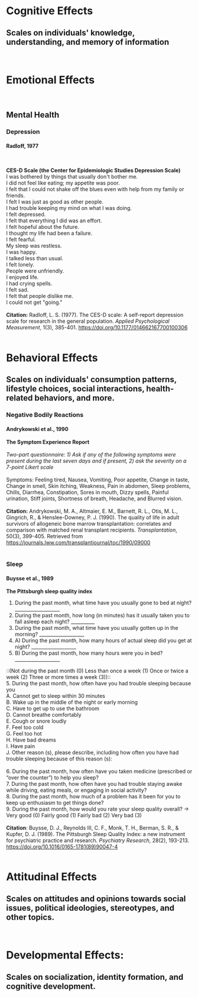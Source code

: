 # Cognitive Effects <br />
## Scales on individuals' knowledge, understanding, and memory of information <br />
<br />

# Emotional Effects
<br />

## Mental Health

### Depression 
#### Radloff, 1977<br /> 
<br />

**CES-D Scale (the Center for Epidemiologic Studies Depression Scale)** <br />
I was bothered by things that usually don't bother me.<br />
I did not feel like eating; my appetite was poor.<br />
I felt that I could not shake off the blues even with help from my family or friends.<br />
I felt I was just as good as other people.<br />
I had trouble keeping my mind on what I was doing.<br />
I felt depressed.<br />
I felt that everything I did was an effort.<br />
I felt hopeful about the future.<br />
I thought my life had been a failure.<br />
I felt fearful.<br />
My sleep was restless.<br />
I was happy.<br />
I talked less than usual.<br />
I felt lonely.<br />
People were unfriendly.<br />
I enjoyed life.<br />
I had crying spells.<br />
I felt sad.<br />
I felt that people dislike me.<br />
I could not get "going."<br />
<br />
**Citation:** Radloff, L. S. (1977). The CES-D scale: A self-report depression scale for research in the general population. _Applied Psychological Measurement_, 1(3), 385-401. https://doi.org/10.1177/014662167700100306<br />
<br />

# Behavioral Effects <br />
## Scales on individuals' consumption patterns, lifestyle choices, social interactions, health-related behaviors, and more. <br />

### Negative Bodily Reactions <br />

#### Andrykowski et al., 1990 <br />
**The Symptom Experience Report** <br />
<br /> 
*Two-part questionnaire: 1) Ask if any of the following symptoms were present during the last seven days and if present, 2) ask the severity on a 7-point Likert scale* <br />
<br />
Symptoms: Feeling tired, Nausea, Vomiting, Poor appetite, Change in taste, Change in smell, Skin itching, Weakness, Pain in abdomen, Sleep problems, Chills, Diarrhea, Constipation, Sores in mouth, Dizzy spells, Painful urination, Stiff joints, Shortness of breath, Headache, and Blurred vision.<br />
<br />
**Citation:** Andrykowski, M. A., Altmaier, E. M., Barnett, R. L., Otis, M. L., Gingrich, R., & Henslee-Downey, P. J. (1990). The quality of life in adult survivors of allogeneic bone marrow transplantation: correlates and comparison with matched renal transplant recipients. _Transplantation_, 50(3), 399-405. Retrieved from https://journals.lww.com/transplantjournal/toc/1990/09000 <br />
<br />

### Sleep <br />

#### Buysse et al., 1989 <br />
**The Pittsburgh sleep quality index** <br />
1. During the past month, what time have you usually gone to bed at night? ___________________  <br />
2. During the past month, how long (in minutes) has it usually taken you to fall asleep each night? __________  <br />
3. During the past month, what time have you usually gotten up in the morning? ___________________  <br />
4. A) During the past month, how many hours of actual sleep did you get at night? ___________________  <br />
4. B) During the past month, how many hours were you in bed? ___________________  <br />

::(Not during the past month (0) Less than once a week (1) Once or twice a week (2) Three or more times a week (3)):: <br />
5. During the past month, how often have you had trouble sleeping because you  <br />
A. Cannot get to sleep within 30 minutes <br />
B. Wake up in the middle of the night or early morning <br />
C. Have to get up to use the bathroom <br />
D. Cannot breathe comfortably <br />
E. Cough or snore loudly <br />
F. Feel too cold <br />
G. Feel too hot <br />
H. Have bad dreams <br />
I. Have pain <br />
J. Other reason (s), please describe, including how often you have had trouble sleeping because of this reason (s): <br />
<br />
6. During the past month, how often have you taken medicine (prescribed or “over the counter”) to help you sleep? <br />
7. During the past month, how often have you had trouble staying awake while driving, eating meals, or engaging in social activity? <br />
8. During the past month, how much of a problem has it been for you to keep up enthusiasm to get things done? <br />
9. During the past month, how would you rate your sleep quality overall? → Very good (0) Fairly good (1) Fairly bad (2) Very bad (3)<br />
<br />
**Citation**: Buysse, D. J., Reynolds III, C. F., Monk, T. H., Berman, S. R., & Kupfer, D. J. (1989). The Pittsburgh Sleep Quality Index: a new instrument for psychiatric practice and research. _Psychiatry Research_, 28(2), 193-213. https://doi.org/10.1016/0165-1781(89)90047-4 <br />
<br />

# Attitudinal Effects
## Scales on attitudes and opinions towards social issues, political ideologies, stereotypes, and other topics.
<br />

# Developmental Effects:
## Scales on socialization, identity formation, and cognitive development.
